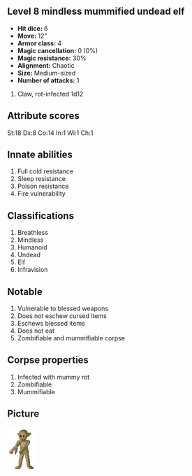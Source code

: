 ## Level 8 mindless mummified undead elf

- **Hit dice:** 6
- **Move:** 12"
- **Armor class:** 4
- **Magic cancellation:** 0 (0%)
- **Magic resistance:** 30%
- **Alignment:** Chaotic
- **Size:** Medium-sized
- **Number of attacks:** 1
1. Claw, rot-infected 1d12

## Attribute scores

St:18 Dx:8 Co:14 In:1 Wi:1 Ch:1

## Innate abilities

1. Full cold resistance
2. Sleep resistance
3. Poison resistance
4. Fire vulnerability

## Classifications

1. Breathless
2. Mindless
3. Humanoid
4. Undead
5. Elf
6. Infravision

## Notable

1. Vulnerable to blessed weapons
2. Does not eschew cursed items
3. Eschews blessed items
4. Does not eat
5. Zombifiable and mummifiable corpse

## Corpse properties

1. Infected with mummy rot
2. Zombifiable
3. Mummifiable

## Picture

![Elf mummy](https://github.com/hyvanmielenpelit/GnollHackTileSet/blob/main/Monsters/elf_mummy/elf_mummy.png?raw=true)

